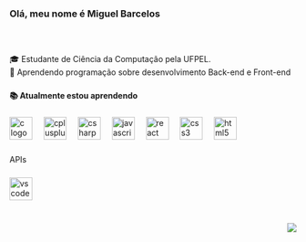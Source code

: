 <h3 align="left">Olá, meu nome é Miguel Barcelos</h3>

###

<h2 align="left"></h2>

###

<br clear="both">

<p align="left">🎓  Estudante de Ciência da Computação pela UFPEL.<br>🌱   Aprendendo programação sobre desenvolvimento Back-end e Front-end</p>

###

<h4 align="left">📚 Atualmente estou aprendendo</h4>

###

<div align="left">
  <img src="https://skillicons.dev/icons?i=c" height="40" alt="c logo"  />
  <img width="12" />
  <img src="https://skillicons.dev/icons?i=cpp" height="40" alt="cplusplus logo"  />
  <img width="12" />
  <img src="https://skillicons.dev/icons?i=cs" height="40" alt="csharp logo"  />
  <img width="12" />
  <img src="https://skillicons.dev/icons?i=js" height="40" alt="javascript logo"  />
  <img width="12" />
  <img src="https://cdn.jsdelivr.net/gh/devicons/devicon/icons/react/react-original-wordmark.svg" height="40" alt="react logo"  />
  <img width="12" />
  <img src="https://cdn.jsdelivr.net/gh/devicons/devicon/icons/css3/css3-plain-wordmark.svg" height="40" alt="css3 logo"  />
  <img width="12" />
  <img src="https://cdn.jsdelivr.net/gh/devicons/devicon/icons/html5/html5-plain-wordmark.svg" height="40" alt="html5 logo"  />
</div>

###

<p align="left">APIs</p>

###

<div align="left">
  <img src="https://cdn.jsdelivr.net/gh/devicons/devicon/icons/vscode/vscode-original.svg" height="40" alt="vscode logo"  />
</div>

###

<br clear="both">

<div align="right">
  <img src="https://visitor-badge.laobi.icu/badge?page_id=mg-Barcelos.mg-Barcelos&left_color=blueviolet&right_color=red"  />
</div>

###
